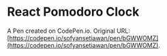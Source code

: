 # React Pomodoro Clock

A Pen created on CodePen.io. Original URL: [https://codepen.io/sofyansetiawan/pen/bGWWOMZ](https://codepen.io/sofyansetiawan/pen/bGWWOMZ).



